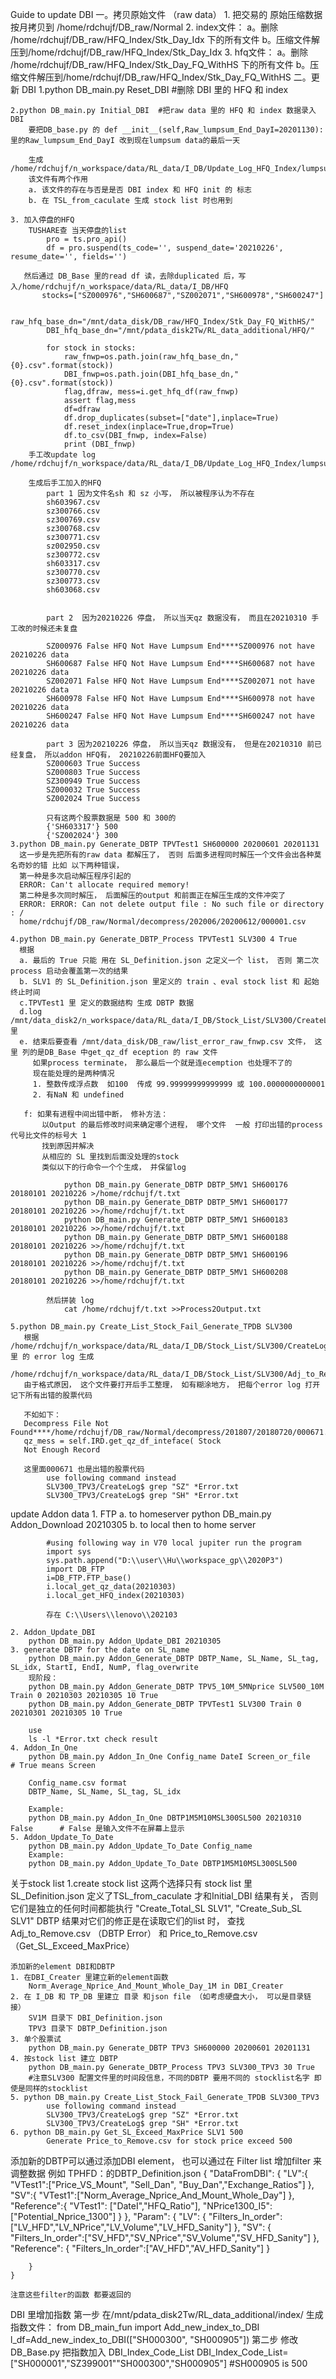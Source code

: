 
Guide to update DBI
    一。拷贝原始文件 （raw data）
    1. 把交易的 原始压缩数据按月拷贝到  /home/rdchujf/DB_raw/Normal
    2. index文件：
        a。删除 /home/rdchujf/DB_raw/HFQ_Index/Stk_Day_Idx 下的所有文件
        b。压缩文件解压到/home/rdchujf/DB_raw/HFQ_Index/Stk_Day_Idx
    3. hfq文件：
        a。删除 /home/rdchujf/DB_raw/HFQ_Index/Stk_Day_FQ_WithHS 下的所有文件
        b。压缩文件解压到/home/rdchujf/DB_raw/HFQ_Index/Stk_Day_FQ_WithHS
    二。更新 DBI
    1.python DB_main.py Reset_DBI  #删除 DBI 里的 HFQ 和 index
    
    2.python DB_main.py Initial_DBI  #把raw data 里的 HFQ 和 index 数据录入 DBI  
        要把DB_base.py 的 def __init__(self,Raw_lumpsum_End_DayI=20201130): 里的Raw_lumpsum_End_DayI 改到现在lumpsum data的最后一天
    
        生成 /home/rdchujf/n_workspace/data/RL_data/I_DB/Update_Log_HFQ_Index/lumpsum_HFQ_Inited_log.csv 
        该文件有两个作用
        a. 该文件的存在与否是是否 DBI index 和 HFQ init 的 标志
        b. 在 TSL_from_caculate 生成 stock list 时也用到

    3. 加入停盘的HFQ
        TUSHARE查 当天停盘的list
            pro = ts.pro_api()
            df = pro.suspend(ts_code='', suspend_date='20210226', resume_date='', fields='')

       然后通过 DB_Base 里的read df 读，去除duplicated 后，写入/home/rdchujf/n_workspace/data/RL_data/I_DB/HFQ
           stocks=["SZ000976","SH600687","SZ002071","SH600978","SH600247"]
    
            raw_hfq_base_dn="/mnt/data_disk/DB_raw/HFQ_Index/Stk_Day_FQ_WithHS/"
            DBI_hfq_base_dn="/mnt/pdata_disk2Tw/RL_data_additional/HFQ/"
            
            for stock in stocks:
                raw_fnwp=os.path.join(raw_hfq_base_dn,"{0}.csv".format(stock))
                DBI_fnwp=os.path.join(DBI_hfq_base_dn,"{0}.csv".format(stock))
                flag,dfraw, mess=i.get_hfq_df(raw_fnwp)
                assert flag,mess
                df=dfraw
                df.drop_duplicates(subset=["date"],inplace=True)
                df.reset_index(inplace=True,drop=True)
                df.to_csv(DBI_fnwp, index=False)
                print (DBI_fnwp)
        手工改update log    /home/rdchujf/n_workspace/data/RL_data/I_DB/Update_Log_HFQ_Index/lumpsum_HFQ_Inited_log.csv
        
        生成后手工加入的HFQ
            part 1 因为文件名sh 和 sz 小写， 所以被程序认为不存在
            sh603967.csv
            sz300766.csv
            sz300769.csv
            sz300768.csv
            sz300771.csv
            sz002950.csv
            sz300772.csv
            sh603317.csv
            sz300770.csv
            sz300773.csv
            sh603068.csv
            
            
            part 2  因为20210226 停盘， 所以当天qz 数据没有， 而且在20210310 手工改的时候还未复盘
            
            SZ000976 False HFQ Not Have Lumpsum End****SZ000976 not have 20210226 data
            SH600687 False HFQ Not Have Lumpsum End****SH600687 not have 20210226 data
            SZ002071 False HFQ Not Have Lumpsum End****SZ002071 not have 20210226 data
            SH600978 False HFQ Not Have Lumpsum End****SH600978 not have 20210226 data
            SH600247 False HFQ Not Have Lumpsum End****SH600247 not have 20210226 data
            
            part 3 因为20210226 停盘， 所以当天qz 数据没有， 但是在20210310 前已经复盘， 所以addon HFQ有， 20210226前面HFQ要加入
            SZ000603 True Success
            SZ000803 True Success
            SZ300949 True Success
            SZ000032 True Success
            SZ002024 True Success
        
            只有这两个股票数据是 500 和 300的
            {'SH603317'} 500
            {'SZ002024'} 300
    3.python DB_main.py Generate_DBTP TPVTest1 SH600000 20200601 20201131
      这一步是先把所有的raw data 都解压了， 否则 后面多进程同时解压一个文件会出各种莫名奇妙的错 比如 以下两种错误， 
      第一种是多次启动解压程序引起的
      ERROR: Can't allocate required memory!
      第二种是多次同时解压， 后面解压的output 和前面正在解压生成的文件冲突了 
      ERROR: ERROR: Can not delete output file : No such file or directory : /
      home/rdchujf/DB_raw/Normal/decompress/202006/20200612/000001.csv
    
    4.python DB_main.py Generate_DBTP_Process TPVTest1 SLV300 4 True
      根据
      a. 最后的 True 只能 用在 SL_Definition.json 之定义一个 list， 否则 第二次process 启动会覆盖第一次的结果
      b. SLV1 的 SL_Definition.json 里定义的 train 、eval stock list 和 起始终止时间
      c.TPVTest1 里 定义的数据结构 生成 DBTP 数据
      d.log /mnt/data_disk2/n_workspace/data/RL_data/I_DB/Stock_List/SLV300/CreateLog里
      e. 结束后要查看 /mnt/data_disk/DB_raw/list_error_raw_fnwp.csv 文件， 这里 列的是DB_Base 中get_qz_df eception 的 raw 文件
         如果process terminate， 那么最后一个就是连ecemption 也处理不了的
         现在能处理的是两种情况
         1. 整数传成浮点数  如100  传成 99.99999999999999 或 100.0000000000001
         2. 有NaN 和 undefined
     
       f: 如果有进程中间出错中断， 修补方法：
           以Output 的最后修改时间来确定哪个进程， 哪个文件  一般 打印出错的process 代号比文件的标号大 1
           找到原因并解决
           从相应的 SL 里找到后面没处理的stock
           类似以下的行命令一个个生成， 并保留log            

                python DB_main.py Generate_DBTP DBTP_5MV1 SH600176 20180101 20210226 >/home/rdchujf/t.txt
                python DB_main.py Generate_DBTP DBTP_5MV1 SH600177 20180101 20210226 >>/home/rdchujf/t.txt
                python DB_main.py Generate_DBTP DBTP_5MV1 SH600183 20180101 20210226 >>/home/rdchujf/t.txt
                python DB_main.py Generate_DBTP DBTP_5MV1 SH600188 20180101 20210226 >>/home/rdchujf/t.txt
                python DB_main.py Generate_DBTP DBTP_5MV1 SH600196 20180101 20210226 >>/home/rdchujf/t.txt
                python DB_main.py Generate_DBTP DBTP_5MV1 SH600208 20180101 20210226 >>/home/rdchujf/t.txt
                
            然后拼装 log
                cat /home/rdchujf/t.txt >>Process2Output.txt
     
    5.python DB_main.py Create_List_Stock_Fail_Generate_TPDB SLV300  
       根据 /home/rdchujf/n_workspace/data/RL_data/I_DB/Stock_List/SLV300/CreateLog里 的 error log 生成
       /home/rdchujf/n_workspace/data/RL_data/I_DB/Stock_List/SLV300/Adj_to_Remove.csv
       由于格式原因， 这个文件要打开后手工整理， 如有糊涂地方， 把每个error log 打开记下所有出错的股票代码
    
       不如如下：   
       Decompress File Not Found****/home/rdchujf/DB_raw/Normal/decompress/201807/20180720/000671.csv
       qz_mess = self.IRD.get_qz_df_inteface( Stock
       Not Enough Record
    
       这里面000671 也是出错的股票代码
            use following command instead 
            SLV300_TPV3/CreateLog$ grep "SZ" *Error.txt
            SLV300_TPV3/CreateLog$ grep "SH" *Error.txt
update Addon data
    1. FTP
        a. to homeserver
            python DB_main.py Addon_Download 20210305
        b. to local then to home server
    
            #using following way in V70 local jupiter run the program
            import sys
            sys.path.append("D:\\user\\Hu\\workspace_gp\\2020P3")
            import DB_FTP
            i=DB_FTP.FTP_base()
            i.local_get_qz_data(20210303)
            i.local_get_HFQ_index(20210303)
            
            存在 C:\\Users\\lenovo\\202103
    
    2. Addon_Update_DBI
        python DB_main.py Addon_Update_DBI 20210305
    3. generate DBTP for the date on SL_name
        python DB_main.py Addon_Generate_DBTP DBTP_Name, SL_Name, SL_tag, SL_idx, StartI, EndI, NumP, flag_overwrite
        现阶段：
        python DB_main.py Addon_Generate_DBTP TPV5_10M_5MNprice SLV500_10M Train 0 20210303 20210305 10 True
        python DB_main.py Addon_Generate_DBTP TPVTest1 SLV300 Train 0 20210301 20210305 10 True
        
        use
        ls -l *Error.txt check result
    4. Addon_In_One
        python DB_main.py Addon_In_One Config_name DateI Screen_or_file   # True means Screen
        
        Config_name.csv format
        DBTP_Name, SL_Name, SL_tag, SL_idx
        
        Example:
        python DB_main.py Addon_In_One DBTP1M5M10MSL300SL500 20210310 False      # False 是输入文件不在屏幕上显示
    5. Addon_Update_To_Date
        python DB_main.py Addon_Update_To_Date Config_name
        Example:
        python DB_main.py Addon_Update_To_Date DBTP1M5M10MSL300SL500
   
关于stock list
    1.create stock list 
        这两个选择只有 stock list 里  SL_Definition.json 定义了TSL_from_caculate 才和Initial_DBI 结果有关， 否则它们是独立的任何时间都能执行
        "Create_Total_SL SLV1",
        "Create_Sub_SL SLV1"
        DBTP 结果对它们的修正是在读取它们的list 时， 查找 Adj_to_Remove.csv （DBTP Error） 和 Price_to_Remove.csv （Get_SL_Exceed_MaxPrice）
    
    添加新的element DBI和DBTP
    1. 在DBI_Creater 里建立新的element函数
        Norm_Average_Nprice_And_Mount_Whole_Day_1M in DBI_Creater
    2. 在 I_DB 和 TP_DB 里建立 目录 和json file （如考虑硬盘大小， 可以是目录链接）
        SV1M 目录下 DBI_Definition.json
        TPV3 目录下 DBTP_Definition.json
    3. 单个股票试
        python DB_main.py Generate_DBTP TPV3 SH600000 20200601 20201131
    4. 按stock list 建立 DBTP
        python DB_main.py Generate_DBTP_Process TPV3 SLV300_TPV3 30 True
        #注意SLV300 配置文件里的时间段信息，不同的DBTP 要用不同的 stocklist名字 即使是同样的stocklist
    5. python DB_main.py Create_List_Stock_Fail_Generate_TPDB SLV300_TPV3
            use following command instead 
            SLV300_TPV3/CreateLog$ grep "SZ" *Error.txt
            SLV300_TPV3/CreateLog$ grep "SH" *Error.txt
    6. python DB_main.py Get_SL_Exceed_MaxPrice SLV1 500
            Generate Price_to_Remove.csv for stock price exceed 500

添加新的DBTP可以通过添加DBI element， 也可以通过在 Filter list 增加filter 来 调整数据
    例如
    TPHFD：的DBTP_Definition.json
    {
        "DataFromDBI":
        {
            "LV":{
                "VTest1":["Price_VS_Mount", "Sell_Dan", "Buy_Dan","Exchange_Ratios"]
            },
            "SV":{
                "VTest1":["Norm_Average_Nprice_And_Mount_Whole_Day"]
            },
            "Reference":{
                "VTest1": ["DateI","HFQ_Ratio"],
                "NPrice1300_I5":["Potential_Nprice_1300"]
             }
        },
        "Param":
        {
            "LV": {
                "Filters_In_order":["LV_HFD","LV_NPrice","LV_Volume","LV_HFD_Sanity"]
            },
            "SV": {
                "Filters_In_order":["SV_HFD","SV_NPrice","SV_Volume","SV_HFD_Sanity"]
            },
            "Reference": {
                "Filters_In_order":["AV_HFD","AV_HFD_Sanity"]
            }
    
        }
    }
    
    注意这些filter的函数 都要返回的

DBI 里增加指数
    第一步 在/mnt/pdata_disk2Tw/RL_data_additional/index/ 生成指数文件：
        from DB_main_fun import Add_new_index_to_DBI
        l_df=Add_new_index_to_DBI(["SH000300", "SH000905"])
    第二步 修改DB_Base.py 把指数加入 DBI_Index_Code_List
        DBI_Index_Code_List=["SH000001","SZ399001""SH000300","SH000905"]   #SH000905 is 500